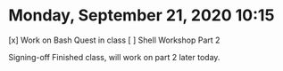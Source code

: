 # Monday, September 21, 2020 10:15
[x] Work on Bash Quest in class
[ ] Shell Workshop Part 2

Signing-off Finished class, will work on part 2 later today.
